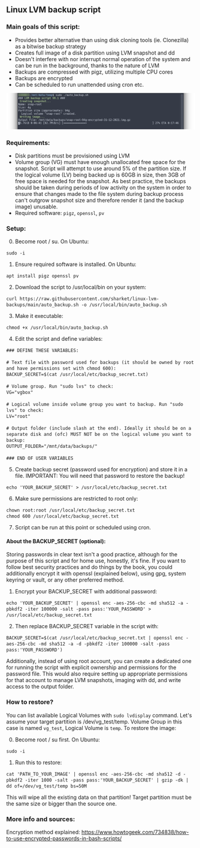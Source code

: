 ## Linux LVM backup script

### Main goals of this script:
* Provides better alternative than using disk cloning tools (ie. Clonezilla) as a bitwise backup strategy
* Creates full image of a disk partition using LVM snapshot and dd
* Doesn't interfere with nor interrupt normal operation of the system and can be run in the background, thanks to the nature of LVM
* Backups are compressed with pigz, utilizing multiple CPU cores
* Backups are encrypted
* Can be scheduled to run unattended using cron etc.

![script_running](misc/backup.png)

### Requirements:
* Disk partitions must be provisioned using LVM
* Volume group (VG) must have enough unallocated free space for the snapshot. Script will attempt to use around 5% of the partition size. If the logical volume (LV) being backed up is 60GB in size, then 3GB of free space is needed for the snapshot. As best practice, the backups should be taken during periods of low activity on the system in order to ensure that changes made to the file system during backup process can't outgrow snapshot size and therefore render it (and the backup image) unusable.
* Required software: `pigz`, `openssl`, `pv`

### Setup:
0. Become root / su. On Ubuntu:
```
sudo -i
```
1. Ensure required software is installed. On Ubuntu:
```
apt install pigz openssl pv
```
2. Download the script to /usr/local/bin on your system:
```
curl https://raw.githubusercontent.com/sharket/linux-lvm-backups/main/auto_backup.sh -o /usr/local/bin/auto_backup.sh
```
3. Make it executable:
```
chmod +x /usr/local/bin/auto_backup.sh
```
4. Edit the script and define variables:
```
### DEFINE THESE VARIABLES:

# Text file with password used for backups (it should be owned by root and have permissions set with chmod 600):
BACKUP_SECRET=$(cat /usr/local/etc/backup_secret.txt)

# Volume group. Run "sudo lvs" to check:
VG="vgbox"

# Logical volume inside volume group you want to backup. Run "sudo lvs" to check:
LV="root"

# Output folder (include slash at the end). Ideally it should be on a separate disk and (ofc) MUST NOT be on the logical volume you want to backup:
OUTPUT_FOLDER="/mnt/data/backups/"

### END OF USER VARIABLES
```
5. Create backup secret (password used for encryption) and store it in a file. IMPORTANT: You will need that password to restore the backup!
```
echo 'YOUR_BACKUP_SECRET' > /usr/local/etc/backup_secret.txt
```
6. Make sure permissions are restricted to root only:
```
chown root:root /usr/local/etc/backup_secret.txt
chmod 600 /usr/local/etc/backup_secret.txt
```
7. Script can be run at this point or scheduled using cron.

#### About the BACKUP_SECRET (optional):
Storing passwords in clear text isn't a good practice, although for the purpose of this script and for home use, honestly, it's fine. If you want to follow best security practices and do things by the book, you could additionally encrypt it with openssl (explained below), using gpg, system keyring or vault, or any other preferred method.

1. Encrypt your BACKUP_SECRET with additional password:
```
echo 'YOUR_BACKUP_SECRET' | openssl enc -aes-256-cbc -md sha512 -a -pbkdf2 -iter 100000 -salt -pass pass:'YOUR_PASSWORD' > /usr/local/etc/backup_secret.txt
```
2. Then replace BACKUP_SECRET variable in the script with:
```
BACKUP_SECRET=$(cat /usr/local/etc/backup_secret.txt | openssl enc -aes-256-cbc -md sha512 -a -d -pbkdf2 -iter 100000 -salt -pass pass:'YOUR_PASSWORD')
```
Additionally, instead of using root account, you can create a dedicated one for running the script with explicit ownership and permissions for the password file. This would also require setting up appropriate permissions for that account to manage LVM snapshots, imaging with dd, and write access to the output folder.

### How to restore?
You can list available Logical Volumes with `sudo lvdisplay` command. Let's assume your target partition is /dev/vg_test/temp. Volume Group in this case is named `vg_test`, Logical Volume is `temp`. To restore the image:

0. Become root / su first. On Ubuntu:
```
sudo -i
```
1. Run this to restore:
```
cat 'PATH_TO_YOUR_IMAGE' | openssl enc -aes-256-cbc -md sha512 -d -pbkdf2 -iter 1000 -salt -pass pass:'YOUR_BACKUP_SECRET' | gzip -dk | dd of=/dev/vg_test/temp bs=50M
```
This will wipe all the existing data on that partition! Target partition must be the same size or bigger than the source one.

### More info and sources:

Encryption method explained: https://www.howtogeek.com/734838/how-to-use-encrypted-passwords-in-bash-scripts/


